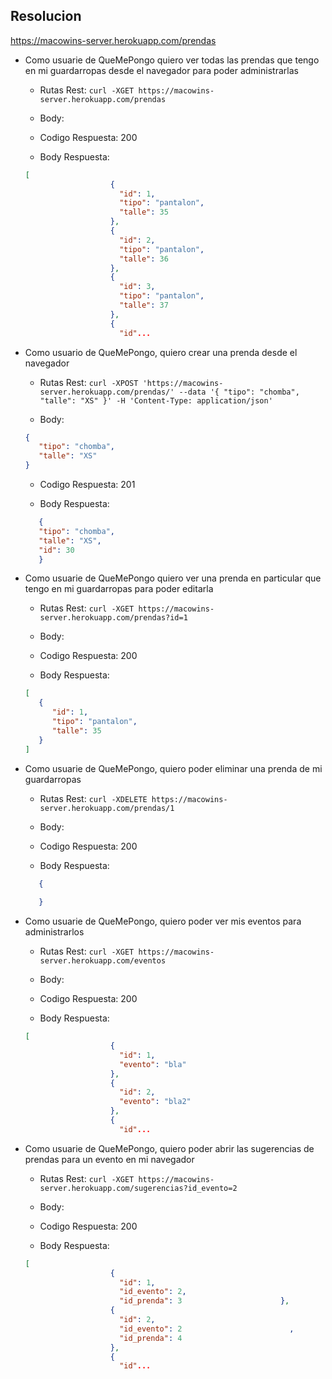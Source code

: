 ## Resolucion

https://macowins-server.herokuapp.com/prendas
 
- Como usuarie de QueMePongo quiero ver todas las prendas que tengo en mi guardarropas desde el navegador para poder administrarlas

   - Rutas Rest: `curl -XGET https://macowins-server.herokuapp.com/prendas`

   - Body:

   - Codigo Respuesta: 200

   - Body Respuesta: 

   ```JSON
   [
                      {
                        "id": 1,
                        "tipo": "pantalon",
                        "talle": 35
                      },
                      {
                        "id": 2,
                        "tipo": "pantalon",
                        "talle": 36
                      },
                      {
                        "id": 3,
                        "tipo": "pantalon",
                        "talle": 37
                      },
                      {
                        "id"...
   ```

- Como usuario de QueMePongo, quiero crear una prenda desde el navegador

   - Rutas Rest: `curl -XPOST 'https://macowins-server.herokuapp.com/prendas/' --data '{ "tipo": "chomba", "talle": "XS" }' -H 'Content-Type: application/json'`

   - Body:

   ```JSON
   {
      "tipo": "chomba",
      "talle": "XS" 
   }
   ```

   - Codigo Respuesta: 201

   - Body Respuesta: 

   ```JSON
      {
      "tipo": "chomba",
      "talle": "XS",
      "id": 30
      }
   ```

- Como usuarie de QueMePongo quiero ver una prenda en particular que tengo en mi guardarropas para poder editarla

   - Rutas Rest: `curl -XGET https://macowins-server.herokuapp.com/prendas?id=1`

   - Body:

   - Codigo Respuesta: 200

   - Body Respuesta: 

   ```JSON
   [
      {
         "id": 1,
         "tipo": "pantalon",
         "talle": 35
      }
   ]
   ```

- Como usuarie de QueMePongo, quiero poder eliminar una prenda de mi guardarropas

   - Rutas Rest: `curl -XDELETE https://macowins-server.herokuapp.com/prendas/1`

   - Body:

   - Codigo Respuesta: 200

   - Body Respuesta: 

   ```JSON
      {
         
      }
   ```

- Como usuarie de QueMePongo, quiero poder ver mis eventos para administrarlos

   - Rutas Rest: `curl -XGET https://macowins-server.herokuapp.com/eventos`

   - Body:

   - Codigo Respuesta: 200

   - Body Respuesta: 

   ```JSON
   [
                      {
                        "id": 1,
                        "evento": "bla"
                      },
                      {
                        "id": 2,
                        "evento": "bla2"
                      },
                      {
                        "id"...
   ```

- Como usuarie de QueMePongo, quiero poder abrir las sugerencias de prendas para un evento en mi navegador


   - Rutas Rest: `curl -XGET https://macowins-server.herokuapp.com/sugerencias?id_evento=2`

   - Body:

   - Codigo Respuesta: 200

   - Body Respuesta: 

   ```JSON
   [
                      {
                        "id": 1,
                        "id_evento": 2,
                        "id_prenda": 3                      },
                      {
                        "id": 2,
                        "id_evento": 2                        ,
                        "id_prenda": 4
                      },
                      {
                        "id"...
   ```
